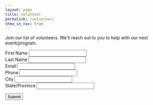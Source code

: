 ```yaml
---
layout: page
title: Volunteer
permalink: /volunteer/
show_in_nav: true
---
```


Join our list of volunteers. We'll reach out to you to help with our next event/program.

<form role="form" action="https://www.salesforce.com/servlet/servlet.WebToLead?encoding=UTF-8" method="POST">


<input type="hidden" name="oid" value="00DG0000000lOCx">
<input type="hidden" name="retURL" value="{{ site.url }}{{ site.baseurl }}/volunteer-thanks/">

<!--  ----------------------------------------------------------------------  -->
<!--  NOTE: These fields are optional debugging elements. Please uncomment    -->
<!--  these lines if you wish to test in debug mode.                          -->
<!--  <input type="hidden" name="debug" value=1>                              -->
<!--  <input type="hidden" name="debugEmail"                                  -->
<!--  value="clinton@blackburnfoundation.org">                                -->
<!--  ----------------------------------------------------------------------  -->

<div class="form-group">
  <label for="first_name">First Name</label>
  <input class="form-control" id="first_name" maxlength="40" name="first_name" size="20" type="text" />
</div>

<div class="form-group">
  <label for="last_name">Last Name</label>
  <input class="form-control" id="last_name" maxlength="80" name="last_name" size="20" type="text" />
</div>

<div class="form-group">
  <label for="email">Email</label>
  <input class="form-control" id="email" maxlength="80" name="email" size="20" type="text" />
</div>

<div class="form-group">
  <label for="phone">Phone</label>
  <input class="form-control" id="phone" maxlength="40" name="phone" size="20" type="text" />
</div>

<div class="form-group">
  <label for="city">City</label>
  <input class="form-control" id="city" maxlength="40" name="city" size="20" type="text" />
</div>

<div class="form-group">
  <label for="state">State/Province</label>
  <input class="form-control" id="state" maxlength="20" name="state" size="20" type="text" />
</div>

  <button type="submit" class="btn btn-default">Submit</button>


</form>
